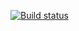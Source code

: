 [![Build status](https://ci.appveyor.com/api/projects/status/799osl1vpsart2yc?svg=true)](https://ci.appveyor.com/project/4Shire/restapi)
